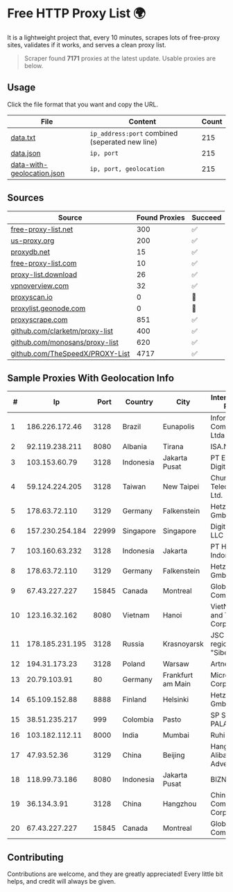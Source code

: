 
# Free HTTP Proxy List 🌍

It is a lightweight project that, every 10 minutes, scrapes lots of free-proxy sites, validates if it works, and serves a clean proxy list.


> Scraper found **7171** proxies at the latest update. Usable proxies are below.

## Usage

Click the file format that you want and copy the URL.


|File|Content|Count|
|----|-------|-----|
|[data.txt](https://raw.githubusercontent.com/themiralay/Proxy-List-World/master/data.txt)|`ip_address:port` combined (seperated new line)|215|
|[data.json](https://raw.githubusercontent.com/themiralay/Proxy-List-World/master/data.json)|`ip, port`|215|
|[data-with-geolocation.json](https://raw.githubusercontent.com/themiralay/Proxy-List-World/master/data-with-geolocation.json)|`ip, port, geolocation`|215|

## Sources

|Source|Found Proxies|Succeed|
|------|-------------|-------|
|[free-proxy-list.net](https://free-proxy-list.net)|300|✅|
|[us-proxy.org](https://www.us-proxy.org)|200|✅|
|[proxydb.net](http://proxydb.net)|15|✅|
|[free-proxy-list.com](https://free-proxy-list.com/?page=&port=&type%5B%5D=http&type%5B%5D=https&up_time=0&search=Search)|10|✅|
|[proxy-list.download](https://www.proxy-list.download/HTTP)|26|✅|
|[vpnoverview.com](https://vpnoverview.com/privacy/anonymous-browsing/free-proxy-servers)|32|✅|
|[proxyscan.io](https://www.proxyscan.io)|0|🚫|
|[proxylist.geonode.com](https://proxylist.geonode.com/api/proxy-list?limit=300&page=1&sort_by=lastChecked&sort_type=desc&protocols=http,https)|0|🚫|
|[proxyscrape.com](https://api.proxyscrape.com/v2/?request=displayproxies&protocol=http&timeout=10000&country=all&ssl=all&anonymity=all)|851|✅|
|[github.com/clarketm/proxy-list](https://raw.githubusercontent.com/clarketm/proxy-list/master/proxy-list-raw.txt)|400|✅|
|[github.com/monosans/proxy-list](https://raw.githubusercontent.com/monosans/proxy-list/main/proxies/http.txt)|620|✅|
|[github.com/TheSpeedX/PROXY-List](https://raw.githubusercontent.com/TheSpeedX/PROXY-List/master/http.txt)|4717|✅|


## Sample Proxies With Geolocation Info

|#|Ip|Port|Country|City|Internet Service Provider|
|-|--|----|-------|----|-------------------------|
|1|186.226.172.46|3128|Brazil|Eunapolis|Infortel Comunicacoes Ltda|
|2|92.119.238.211|8080|Albania|Tirana|ISA.NET Sh.p.k.|
|3|103.153.60.79|3128|Indonesia|Jakarta Pusat|PT Era Awan Digital|
|4|59.124.224.205|3128|Taiwan|New Taipei|Chunghwa Telecom Co., Ltd.|
|5|178.63.72.110|3129|Germany|Falkenstein|Hetzner Online GmbH|
|6|157.230.254.184|22999|Singapore|Singapore|DigitalOcean, LLC|
|7|103.160.63.232|3128|Indonesia|Jakarta|PT Herza Digital Indonesia|
|8|178.63.72.110|3129|Germany|Falkenstein|Hetzner Online GmbH|
|9|67.43.227.227|15845|Canada|Montreal|GloboTech Communications|
|10|123.16.32.162|8080|Vietnam|Hanoi|VietNam Post and Telecom Corporation|
|11|178.185.231.195|3128|Russia|Krasnoyarsk|JSC Rostelecom regional branch "Siberia"|
|12|194.31.173.23|3128|Poland|Warsaw|Artnet Sp. z o.o.|
|13|20.79.103.91|80|Germany|Frankfurt am Main|Microsoft Corporation|
|14|65.109.152.88|8888|Finland|Helsinki|Hetzner Online GmbH|
|15|38.51.235.217|999|Colombia|Pasto|SP SISTEMAS PALACIOS LTDA|
|16|103.182.112.11|8000|India|Mumbai|Ruhi Infotech|
|17|47.93.52.36|3129|China|Beijing|Hangzhou Alibaba Advertising Co|
|18|118.99.73.186|8080|Indonesia|Jakarta Pusat|BIZNET|
|19|36.134.3.91|3128|China|Hangzhou|China Mobile Communications Corporation|
|20|67.43.227.227|15845|Canada|Montreal|GloboTech Communications|



## Contributing

Contributions are welcome, and they are greatly appreciated! Every
little bit helps, and credit will always be given.

